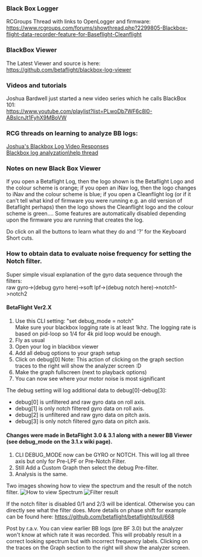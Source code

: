 ### Black Box Logger
RCGroups Thread with links to OpenLogger and firmware:   
https://www.rcgroups.com/forums/showthread.php?2299805-Blackbox-flight-data-recorder-feature-for-Baseflight-Cleanflight 

### BlackBox Viewer
The Latest Viewer and source is here:   
https://github.com/betaflight/blackbox-log-viewer  

### Videos and tutorials
Joshua Bardwell just started a new video series which he calls BlackBox 101:   
https://www.youtube.com/playlist?list=PLwoDb7WF6c8l0-ABsIcnJt1FyhX9MBoVW   

### RCG threads on learning to analyze BB logs:  
[Joshua's Blackbox Log Video Responses](https://www.rcgroups.com/forums/showthread.php?2484202-Blackbox-Log-Video-Responses)  
[Blackbox log analyzation\help thread](https://www.rcgroups.com/forums/showthread.php?2386267-Blackbox-log-analyzation-help-thread)  

### Notes on new Black Box Viewer
If you open a Betaflight Log, then the logo shown is the Betaflight Logo and the colour scheme is orange; if you open an iNav log, then the logo changes to iNav and the colour scheme is blue; if you open a Cleanflight log (or if it can't tell what kind of firmware you were running e.g. an old version of Betaflight perhaps) then the logo shows the Cleanflight logo and the colour scheme is green....
Some features are automatically disabled depending upon the firmware you are running that creates the log. 

Do click on all the buttons to learn what they do and '?' for the Keyboard Short cuts. 

### How to obtain data to evaluate noise frequency for setting the Notch filter.

Super simple visual explanation of the gyro data sequence through the filters:  
raw gyro->(debug gyro here)->soft lpf->(debug notch here)->notch1->notch2  

#### BetaFlight Ver2.X
1. Use this CLI setting: "set debug_mode = notch"  
Make sure your blackbox logging rate is at least 1khz. The logging rate is based on pid-loop so 1/4 for 4k pid loop would be enough.
2. Fly as usual
3. Open your log in blackbox viewer
4. Add all debug options to your graph setup
5. Click on debug[0]  Note: This action of clicking on the graph section traces to the right will show the analyzer screen :D 
6. Make the graph fullscreen (next to playback options)
7. You can now see where your motor noise is most significant  

The debug setting will log additional data to debug[0]-debug[3]:
* debug[0] is unfiltered and raw gyro data on roll axis.
* debug[1] is only notch filtered gyro data on roll axis.
* debug[2] is unfiltered and raw gyro data on pitch axis.
* debug[3] is only notch filtered gyro data on pitch axis.

#### Changes were made in BetaFlight 3.0 & 3.1 along with a newer BB Viewer  (see debug_mode on the 3.1.x wiki page). 
1. CLI DEBUG_MODE now can be GYRO or NOTCH. This will log all three axis but only for Pre-LPF or Pre-Notch Filter.
2. Still Add a Custom Graph then select the debug Pre-filter.
3. Analysis is the same.

Two images showing how to view the spectrum and the result of the notch filter.
![How to view Spectrum](https://cloud.githubusercontent.com/assets/17462561/17593758/43dbdefa-5fe7-11e6-9fa5-bd8e5f54e710.jpg)
![Filter result](https://cloud.githubusercontent.com/assets/17462561/17593764/45ec1a84-5fe7-11e6-80fd-861efeb56827.jpg)

If the notch filter is disabled 0/1 and 2/3 will be identical. Otherwise you can directly see what the filter does.
More details on phase shift for example can be found here: https://github.com/betaflight/betaflight/pull/668

Post by r.a.v.
You can view earlier BB logs (pre BF 3.0) but the analyzer won't know at which rate it was recorded. This will probably result in a correct looking spectrum but with incorrect frequency labels. Clicking on the traces on the Graph section to the right will show the analyzer screen.

